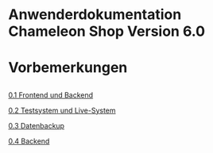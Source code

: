 Anwenderdokumentation Chameleon Shop Version 6.0
=======


# Vorbemerkungen

## <span>

[0.1 Frontend und Backend](2_frontend_und_backend.md)

[0.2 Testsystem und Live-System](3_testsystem_und_live-system.md)

[0.3 Datenbackup](4_datenbackup.md)

[0.4 Backend](5_backend.md)

